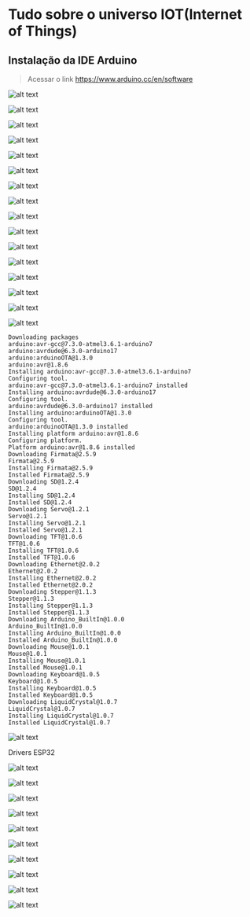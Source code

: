 # Tudo sobre o universo IOT(Internet of Things)

## Instalação da IDE Arduino

> Acessar o link https://www.arduino.cc/en/software


![alt text](img/imagens_3/image-70.png)

![alt text](img/imagens_3/image-71.png)

![alt text](img/imagens_3/image-72.png)

![alt text](img/imagens_3/image-73.png)

![alt text](img/imagens_3/image-74.png)

![alt text](img/imagens_3/image-75.png)

![alt text](img/imagens_3/image-76.png)

![alt text](img/imagens_3/image-77.png)

![alt text](img/imagens_3/image-78.png)

![alt text](img/imagens_3/image-79.png)

![alt text](img/imagens_3/image-80.png)

![alt text](img/imagens_3/image-81.png)

![alt text](img/imagens_3/image-82.png)

![alt text](img/imagens_3/image-83.png)

![alt text](img/imagens_3/image-84.png)

![alt text](img/imagens_3/image-85.png)

```
Downloading packages
arduino:avr-gcc@7.3.0-atmel3.6.1-arduino7
arduino:avrdude@6.3.0-arduino17
arduino:arduinoOTA@1.3.0
arduino:avr@1.8.6
Installing arduino:avr-gcc@7.3.0-atmel3.6.1-arduino7
Configuring tool.
arduino:avr-gcc@7.3.0-atmel3.6.1-arduino7 installed
Installing arduino:avrdude@6.3.0-arduino17
Configuring tool.
arduino:avrdude@6.3.0-arduino17 installed
Installing arduino:arduinoOTA@1.3.0
Configuring tool.
arduino:arduinoOTA@1.3.0 installed
Installing platform arduino:avr@1.8.6
Configuring platform.
Platform arduino:avr@1.8.6 installed
Downloading Firmata@2.5.9
Firmata@2.5.9
Installing Firmata@2.5.9
Installed Firmata@2.5.9
Downloading SD@1.2.4
SD@1.2.4
Installing SD@1.2.4
Installed SD@1.2.4
Downloading Servo@1.2.1
Servo@1.2.1
Installing Servo@1.2.1
Installed Servo@1.2.1
Downloading TFT@1.0.6
TFT@1.0.6
Installing TFT@1.0.6
Installed TFT@1.0.6
Downloading Ethernet@2.0.2
Ethernet@2.0.2
Installing Ethernet@2.0.2
Installed Ethernet@2.0.2
Downloading Stepper@1.1.3
Stepper@1.1.3
Installing Stepper@1.1.3
Installed Stepper@1.1.3
Downloading Arduino_BuiltIn@1.0.0
Arduino_BuiltIn@1.0.0
Installing Arduino_BuiltIn@1.0.0
Installed Arduino_BuiltIn@1.0.0
Downloading Mouse@1.0.1
Mouse@1.0.1
Installing Mouse@1.0.1
Installed Mouse@1.0.1
Downloading Keyboard@1.0.5
Keyboard@1.0.5
Installing Keyboard@1.0.5
Installed Keyboard@1.0.5
Downloading LiquidCrystal@1.0.7
LiquidCrystal@1.0.7
Installing LiquidCrystal@1.0.7
Installed LiquidCrystal@1.0.7

```

![alt text](img/imagens_3/image-86.png)

Drivers ESP32

![alt text](img/imagens_3/image-26.png)

![alt text](img/imagens_3/image-27.png)

![alt text](img/imagens_3/image-28.png)

![alt text](img/imagens_3/image-29.png)

![alt text](img/imagens_3/image-30.png)

![alt text](img/imagens_3/image-31.png)

![alt text](img/imagens_3/image-32.png)

![alt text](img/imagens_3/image-33.png)

![alt text](img/imagens_3/image-34.png)

![alt text](img/imagens_3/image-35.png)


